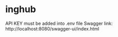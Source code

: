 # inghub

API KEY must be added into .env file
Swagger link: http://localhost:8080/swagger-ui/index.html
